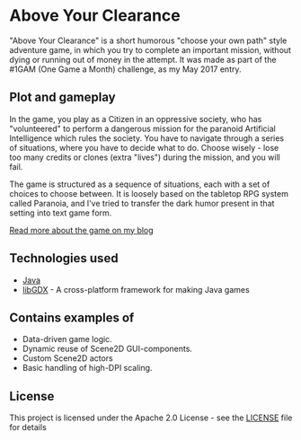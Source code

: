 # Above Your Clearance

"Above Your Clearance" is a short humorous "choose your own path" style adventure game, in which you try to complete an important mission, without dying or running out of money in the attempt. It was made as part of the #1GAM (One Game a Month) challenge, as my May 2017 entry.

## Plot and gameplay

In the game, you play as a Citizen in an oppressive society, who has "volunteered" to perform a dangerous mission for the paranoid Artificial Intelligence which rules the society. You have to navigate through a series of situations, where you have to decide what to do. Choose wisely - lose too many credits or clones (extra "lives") during the mission, and you will fail.

The game is structured as a sequence of situations, each with a set of choices to choose between. It is loosely based on the tabletop RPG system called Paranoia, and I've tried to transfer the dark humor present in that setting into text game form.

[Read more about the game on my blog](http://www.tangible-dreams.com/blog/above-your-clearance/)

## Technologies used

* [Java](http://www.oracle.com/technetwork/java/javase/downloads/index.html)
* [libGDX](https://libgdx.badlogicgames.com/) - A cross-platform framework for making Java games

## Contains examples of

* Data-driven game logic.
* Dynamic reuse of Scene2D GUI-components.
* Custom Scene2D actors
* Basic handling of high-DPI scaling.

## License

This project is licensed under the Apache 2.0 License - see the [LICENSE](LICENSE) file for details
